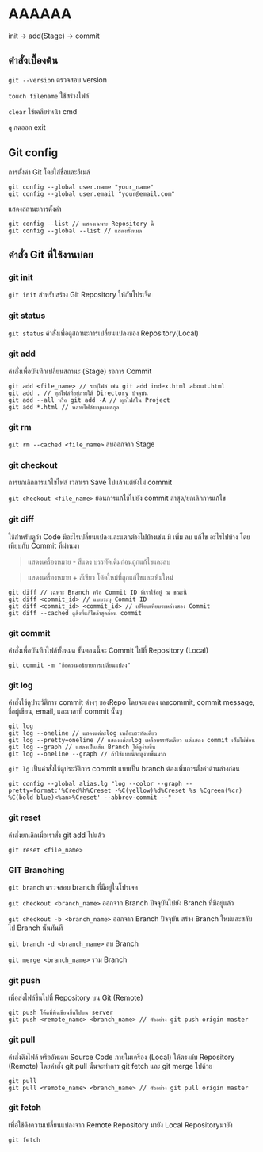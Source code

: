 # AAAAAA

init -> add(Stage) -> commit


## คำสั่งเบื้องต้น

`git --version` ตรวจสอบ version

`touch filename` ใช้สร้างไฟล์

`clear` ใช้เคลียร์หน้า cmd

`q` กดออก exit

## Git config

การตั้งค่า Git โดยใส่ชื่อและอีเมล์

```
git config --global user.name "your_name"
git config --global user.email "your@email.com"
```
แสดงสถานะการตั้งค่า
```
git config --list // แสดงเฉพาะ Repository นี้
git config --global --list // แสดงทั้งหมด
```

## คำสั่ง Git ที่ใช้งานบ่อย

### git init

`git init` สำหรับสร้าง Git Repository ให้กับโปรเจ็ค

### git status
`git status` คำสั่งเพื่อดูสถานะการเปลี่ยนแปลงของ Repository(Local)

### git add

คำสั่งเพื่อบันทึกเปลี่ยนสถานะ (Stage) รอการ Commit

```
git add <file_name> // ระบุไฟล์ เช่น git add index.html about.html
git add . // ทุกไฟล์ที่อยู่ภายใต้ Directory ปัจจุบัน
git add --all หรือ git add -A // ทุกไฟล์ใน Project
git add *.html // หลายไฟล์ระบุนามสกุล
```

### git rm

`git rm --cached <file_name>`  ลบออกจาก Stage 

### git checkout
การยกเลิกการแก้ไขไฟล์ เวลาเรา Save ไปแล้วแต่ยังไม่ commit 

`git checkout <file_name>`  ย้อนการแก้ไขไปยัง commit ล่าสุด/ยกเลิกการแก้ไข

### git diff
ใช้สำหรับดูว่า Code มีอะไรเปลี่ยนแปลงและแตกต่างไปบ้างเช่น มี เพิ่ม ลบ แก้ไข อะไรไปบ้าง โดยเทียบกับ Commit ที่ผ่านมา
> แสดงเครื่องหมาย - สีแดง บรรทัดเดิมก่อนถูกแก้ไขและลบ

> แสดงเครื่องหมาย + สัเขียว โค้ดใหม่ที่ถูกแก้ไขและเพิ่มใหม่
```
git diff // เฉพาะ Branch หรือ Commit ID ที่เราใช้อยู่ ณ ขณะนี้
git diff <commit_id> // แบบระบุ Commit ID 
git diff <commit_id> <commit_id> // เปรียบเทียบระหว่างสอง Commit
git diff --cached ดูสิ่งที่แก้ไขล่าสุดก่อน commit
``` 
 

### git commit
คำสั่งเพื่อบันทึกไฟล์ทั้งหมด ขั้นตอนนี้จะ Commit ไปที่ Repository (Local) 
```
git commit -m "ข้อความอธิบายการเปลี่ยนแปลง"
```

### git log
คำสั่งใช้ดูประวัติการ commit ต่างๆ ของRepo โดยจะแสดง เลขcommit, commit message, ชื่อผู้เขียน, email, และเวลาที่ commit นั้นๆ
```
git log
git log --oneline // แสดงแต่ละlog เหลือบรรทัดเดียว
git log --pretty=oneline // แสดงแต่ละlog เหลือบรรทัดเดียว แต่แสดง commit เต็มไม่ซ่อน 
git log --graph // แสดงเป็นเส้น Branch ให้ดูง่ายขึ้น
git log --oneline --graph // ถ้าใช้แบบนี้จะดูง่ายขึ้นมาก
```
`git lg` เป็นคำสั่งใช้ดูประวัติการ commit แบบเป็น branch ต้องเพิ่มการตั้งค่าด้านล่างก่อน

```
git config --global alias.lg "log --color --graph --pretty=format:'%Cred%h%Creset -%C(yellow)%d%Creset %s %Cgreen(%cr) %C(bold blue)<%an>%Creset' --abbrev-commit --"
```

### git reset
คำสั่งยกเลิกเมื่อเราสั่ง git add ไปแล้ว
```
git reset <file_name>
```

### GIT Branching 

`git branch`  ตรวจสอบ branch ที่มีอยู่ในโปรเจค

`git checkout <branch_name>` ออกจาก Branch ปัจจุบันไปยัง Branch ที่มีอยู่แล้ว

`git checkout -b <branch_name>` ออกจาก Branch ปัจจุบัน สร้าง Branch ใหม่และสลับไป Branch นั้นทันที

`git branch -d <branch_name>` ลบ Branch

`git merge <branch_name>` รวม Branch

### git push
เพื่อส่งไฟล์ขึ้นไปที่ Repository บน Git (Remote)
```
git push โค้ดที่พึ่งเขียนขึ้นไปบน server
git push <remote_name> <branch_name> // ตัวอย่าง git push origin master
```

### git pull
คำสั่งดึงไฟล์ หรืออัพเดท Source Code ภายในเครื่อง (Local) ให้ตรงกับ Repository (Remote) โดยคำสั่ง git pull นั้นจะทำการ git fetch และ git merge ไปด้วย
```
git pull
git pull <remote_name> <branch_name> // ตัวอย่าง git pull origin master
```

### git fetch
เพื่อใช้ดึงความเปลี่ยนแปลงจาก Remote Repository มายัง Local  Repositoryมายัง
```
git fetch
```


